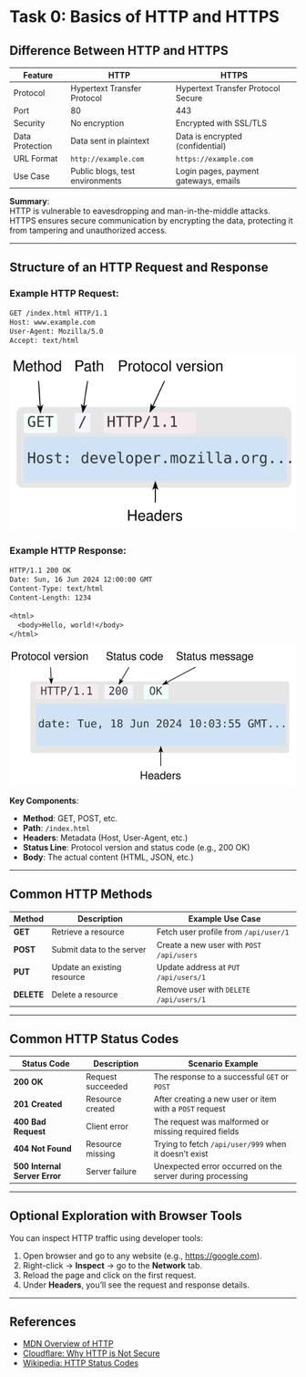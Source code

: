 # Task 0: Basics of HTTP and HTTPS

## Difference Between HTTP and HTTPS

| Feature              | HTTP                                 | HTTPS                                   |
|----------------------|--------------------------------------|------------------------------------------|
| Protocol             | Hypertext Transfer Protocol          | Hypertext Transfer Protocol Secure       |
| Port                 | 80                                   | 443                                      |
| Security             | No encryption                        | Encrypted with SSL/TLS                   |
| Data Protection      | Data sent in plaintext               | Data is encrypted (confidential)         |
| URL Format           | `http://example.com`                 | `https://example.com`                    |
| Use Case             | Public blogs, test environments      | Login pages, payment gateways, emails    |

**Summary**:  
HTTP is vulnerable to eavesdropping and man-in-the-middle attacks. HTTPS ensures secure communication by encrypting the data, protecting it from tampering and unauthorized access.

---

## Structure of an HTTP Request and Response

### Example HTTP Request:
```
GET /index.html HTTP/1.1
Host: www.example.com
User-Agent: Mozilla/5.0
Accept: text/html
```
![HTTP Request and Response Diagram](./imgs/http-request.svg)


### Example HTTP Response:
```
HTTP/1.1 200 OK
Date: Sun, 16 Jun 2024 12:00:00 GMT
Content-Type: text/html
Content-Length: 1234

<html>
  <body>Hello, world!</body>
</html>
```

![HTTP Request and Response Diagram](./imgs/http-response.svg)


**Key Components**:
- **Method**: GET, POST, etc.
- **Path**: `/index.html`
- **Headers**: Metadata (Host, User-Agent, etc.)
- **Status Line**: Protocol version and status code (e.g., 200 OK)
- **Body**: The actual content (HTML, JSON, etc.)

---

## Common HTTP Methods

| Method | Description                        | Example Use Case                            |
|--------|------------------------------------|---------------------------------------------|
| **GET** | Retrieve a resource                 | Fetch user profile from `/api/user/1`       |
| **POST** | Submit data to the server           | Create a new user with `POST /api/users`    |
| **PUT** | Update an existing resource         | Update address at `PUT /api/users/1`        |
| **DELETE** | Delete a resource                 | Remove user with `DELETE /api/users/1`      |

---

## Common HTTP Status Codes

| Status Code | Description            | Scenario Example                                                  |
|-------------|------------------------|-------------------------------------------------------------------|
| **200 OK**  | Request succeeded      | The response to a successful `GET` or `POST`                      |
| **201 Created** | Resource created   | After creating a new user or item with a `POST` request           |
| **400 Bad Request** | Client error   | The request was malformed or missing required fields              |
| **404 Not Found** | Resource missing | Trying to fetch `/api/user/999` when it doesn’t exist             |
| **500 Internal Server Error** | Server failure | Unexpected error occurred on the server during processing         |

---

## Optional Exploration with Browser Tools

You can inspect HTTP traffic using developer tools:

1. Open browser and go to any website (e.g., https://google.com).
2. Right-click → **Inspect** → go to the **Network** tab.
3. Reload the page and click on the first request.
4. Under **Headers**, you’ll see the request and response details.

---

## References
- [MDN Overview of HTTP](https://developer.mozilla.org/en-US/docs/Web/HTTP/Guides/Overview)
- [Cloudflare: Why HTTP is Not Secure](https://www.cloudflare.com/learning/ssl/why-is-http-not-secure/)
- [Wikipedia: HTTP Status Codes](https://en.wikipedia.org/wiki/List_of_HTTP_status_codes)
